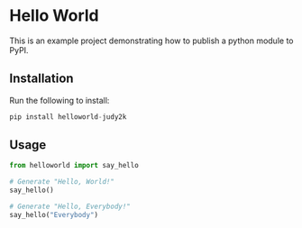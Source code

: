 # Hello World

This is an example project demonstrating how to publish a python module to PyPI.

## Installation

Run the following to install:

```python
pip install helloworld-judy2k
```

## Usage

```python
from helloworld import say_hello

# Generate "Hello, World!"
say_hello()

# Generate "Hello, Everybody!"
say_hello("Everybody")
```
